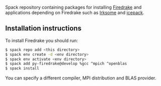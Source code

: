 Spack repository containing packages for installing [Firedrake](https://firedrakeproject.org)
and applications depending on Firedrake such as [Irksome](https://github.com/firedrakeproject/Irksome/)
and [icepack](https://github.com/icepack/icepack/).

## Installation instructions

To install Firedrake you should run:

```bash
$ spack repo add <this directory>
$ spack env create -d <env directory>
$ spack env activate <env directory>
$ spack add py-firedrake@develop %gcc ^mpich ^openblas
$ spack install
```

You can specify a different compiler, MPI distribution and BLAS provider.
